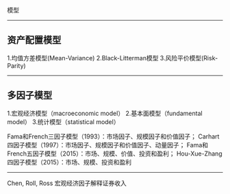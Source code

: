 
模型


---
## 资产配置模型


1.均值方差模型(Mean-Variance)
2.Black-Litterman模型
3.风险平价模型(Risk-Parity)



---
## 多因子模型

1.宏观经济模型（macroeconomic model）
2.基本面模型（fundamental model）
3.统计模型（statistical model）


Fama和French三因子模型（1993）：市场因子、规模因子和价值因子；
Carhart四因子模型（1997）：市场因子、规模因子和价值因子、动量因子；
Fama和French五因子模型（2015）：市场、规模、价值、投资和盈利；
Hou-Xue-Zhang四因子模型（2015）：市场、规模、投资和盈利



---

Chen, Roll, Ross
宏观经济因子解释证券收入





